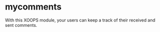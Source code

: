 mycomments
==========

With this XOOPS module, your users can keep a track of their received and sent comments.

